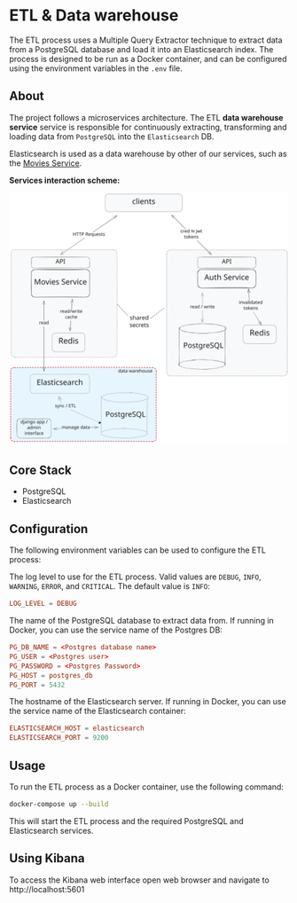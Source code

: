 # ETL & Data warehouse

The ETL process uses a Multiple Query Extractor technique to extract data from a PostgreSQL database and load it into an Elasticsearch index. The process is designed to be run as a Docker container, and can be configured using the environment variables in the `.env` file.

## About

The project follows a microservices architecture. The ETL **data warehouse service** service is responsible for continuously extracting, transforming and loading data from `PostgreSQL` into the `Elasticsearch` DB.

Elasticsearch is used as a data warehouse by other of our services, such as the [Movies Service](https://github.com/vogelfenx/Async_API).

**Services interaction scheme:**

![services-integration_schema.svg](resources/services-integration-datawarehouse.svg)

## Core Stack

- PostgreSQL
- Elasticsearch

## Configuration

The following environment variables can be used to configure the ETL process:

The log level to use for the ETL process. Valid values are `DEBUG`, `INFO`, `WARNING`, `ERROR`, and `CRITICAL`. The default value is `INFO`:

```conf
LOG_LEVEL = DEBUG
```

The name of the PostgreSQL database to extract data from. If running in Docker, you can use the service name of the Postgres DB:

```conf
PG_DB_NAME = <Postgres database name>
PG_USER = <Postgres user>
PG_PASSWORD = <Postgres Password>
PG_HOST = postgres_db
PG_PORT = 5432
```

The hostname of the Elasticsearch server. If running in Docker, you can use the service name of the Elasticsearch container:

```conf
ELASTICSEARCH_HOST = elasticsearch
ELASTICSEARCH_PORT = 9200
```

## Usage

To run the ETL process as a Docker container, use the following command:

```bash
docker-compose up --build
```

This will start the ETL process and the required PostgreSQL and Elasticsearch services.

## Using Kibana

To access the Kibana web interface open web browser and navigate to http://localhost:5601
